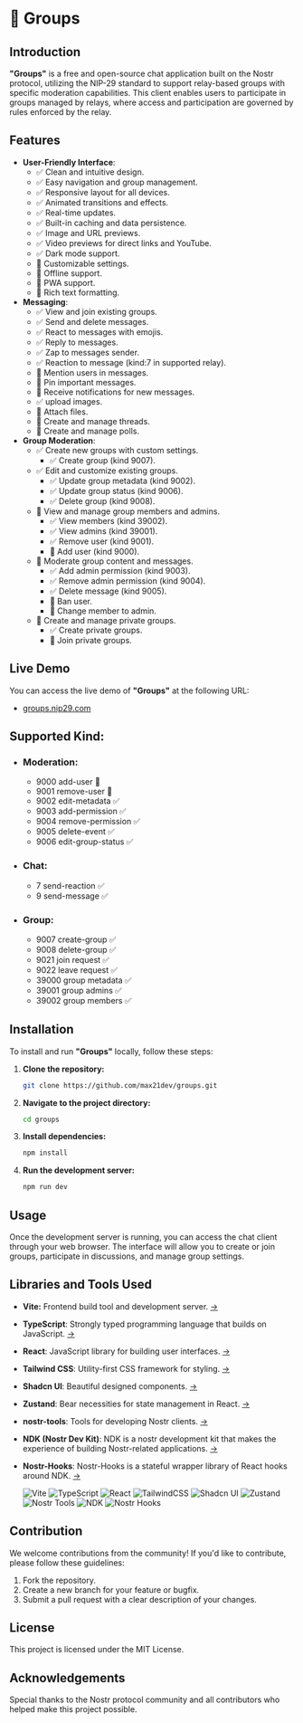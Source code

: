 # 💬 Groups

## Introduction

**"Groups"** is a free and open-source chat application built on the Nostr protocol, utilizing the NIP-29 standard to support relay-based groups with specific moderation capabilities.
This client enables users to participate in groups managed by relays, where access and participation are governed by rules enforced by the relay.

## Features

- **User-Friendly Interface**:
  - ✅ Clean and intuitive design.
  - ✅ Easy navigation and group management.
  - ✅ Responsive layout for all devices.
  - ✅ Animated transitions and effects.
  - ✅ Real-time updates.
  - ✅ Built-in caching and data persistence.
  - ✅ Image and URL previews.
  - ✅ Video previews for direct links and YouTube.
  - ✅ Dark mode support.
  - 🚧 Customizable settings.
  - 🚧 Offline support.
  - 🚧 PWA support.
  - 🚧 Rich text formatting.
- **Messaging**:
  - ✅ View and join existing groups.
  - ✅ Send and delete messages.
  - ✅ React to messages with emojis.
  - ✅ Reply to messages.
  - ✅ Zap to messages sender.
  - ✅ Reaction to message (kind:7 in supported relay).
  - 🚧 Mention users in messages.
  - 🚧 Pin important messages.
  - 🚧 Receive notifications for new messages.
  - ✅ upload images.
  - 🚧 Attach files.
  - 🚧 Create and manage threads.
  - 🚧 Create and manage polls.
- **Group Moderation**:
  - ✅ Create new groups with custom settings.
    - ✅ Create group (kind 9007).
  - ✅ Edit and customize existing groups.
    - ✅ Update group metadata (kind 9002).
    - ✅ Update group status (kind 9006).
    - ✅ Delete group (kind 9008).
  - 🚧 View and manage group members and admins.
    - ✅ View members (kind 39002).
    - ✅ View admins (kind 39001).
    - ✅ Remove user (kind 9001).
    - 🚧 Add user (kind 9000).
  - 🚧 Moderate group content and messages.
      - ✅ Add admin permission (kind 9003).
      - ✅ Remove admin permission (kind 9004).
      - ✅ Delete message (kind 9005).
      - 🚧 Ban user.
      - 🚧 Change member to admin.
  - 🚧 Create and manage private groups.
    - ✅ Create private groups.
    - 🚧 Join private groups.

## Live Demo

You can access the live demo of **"Groups"** at the following URL:

- [groups.nip29.com](https://groups.nip29.com)

## Supported Kind: 
  - ### Moderation:
    - 9000	add-user 🚧
    - 9001	remove-user 🚧
    - 9002	edit-metadata ✅
    - 9003	add-permission ✅
    - 9004	remove-permission ✅
    - 9005	delete-event ✅
    - 9006	edit-group-status ✅
  - ### Chat: 
    - 7 send-reaction ✅
    - 9 send-message ✅
  - ### Group:
    - 9007	create-group ✅
    - 9008	delete-group ✅
    - 9021	join request ✅
    - 9022	leave request ✅
    - 39000	group metadata ✅
    - 39001	group admins ✅
    - 39002	group members ✅
    

## Installation

To install and run **"Groups"** locally, follow these steps:

1. **Clone the repository:**
   ```bash
   git clone https://github.com/max21dev/groups.git
   ```
2. **Navigate to the project directory:**
   ```bash
   cd groups
   ```
3. **Install dependencies:**
   ```bash
   npm install
   ```
4. **Run the development server:**
   ```bash
   npm run dev
   ```

## Usage

Once the development server is running, you can access the chat client through your web browser. The interface will allow you to create or join groups, participate in discussions, and manage group settings.

## Libraries and Tools Used

- **Vite:** Frontend build tool and development server. [→](https://github.com/vitejs/vite)
- **TypeScript**: Strongly typed programming language that builds on JavaScript. [→](https://github.com/microsoft/TypeScript)
- **React**: JavaScript library for building user interfaces. [→](https://github.com/facebook/react)
- **Tailwind CSS**: Utility-first CSS framework for styling. [→](https://github.com/tailwindlabs/tailwindcss)
- **Shadcn UI**: Beautiful designed components. [→](https://github.com/shadcn-ui/ui)
- **Zustand**: Bear necessities for state management in React. [→](https://github.com/pmndrs/zustand)
- **nostr-tools**: Tools for developing Nostr clients. [→](https://github.com/nbd-wtf/nostr-tools)
- **NDK (Nostr Dev Kit)**: NDK is a nostr development kit that makes the experience of building Nostr-related applications. [→](https://github.com/nostr-dev-kit/ndk)
- **Nostr-Hooks**: Nostr-Hooks is a stateful wrapper library of React hooks around NDK. [→](https://github.com/ostyjs/nostr-hooks)

  ![Vite](https://img.shields.io/badge/vite-%23646CFF.svg?style=for-the-badge&logo=vite&logoColor=white)
  ![TypeScript](https://img.shields.io/badge/typescript-%23007ACC.svg?style=for-the-badge&logo=typescript&logoColor=white)
  ![React](https://img.shields.io/badge/react-%2320232a.svg?style=for-the-badge&logo=react&logoColor=%2361DAFB)
  ![TailwindCSS](https://img.shields.io/badge/tailwindcss-%2338B2AC.svg?style=for-the-badge&logo=tailwind-css&logoColor=white)
  ![Shadcn UI](https://img.shields.io/badge/Shadcn%20UI-%23FF0080.svg?style=for-the-badge&logoColor=white)
  ![Zustand](https://img.shields.io/badge/zustand-%235A67D8.svg?style=for-the-badge&logoColor=white)
  ![Nostr Tools](https://img.shields.io/badge/nostr-tools-%23FF0080.svg?style=for-the-badge&logoColor=white)
  ![NDK](https://img.shields.io/badge/NDK-%23B266FF.svg?style=for-the-badge&logoColor=white)
  ![Nostr Hooks](https://img.shields.io/badge/Nostr%20Hooks-%2300CC66.svg?style=for-the-badge&logoColor=white)

## Contribution

We welcome contributions from the community! If you'd like to contribute, please follow these guidelines:

1. Fork the repository.
2. Create a new branch for your feature or bugfix.
3. Submit a pull request with a clear description of your changes.

## License

This project is licensed under the MIT License.

## Acknowledgements

Special thanks to the Nostr protocol community and all contributors who helped make this project possible.
